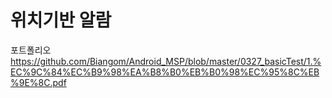 # 위치기반 알람


포트폴리오
https://github.com/Biangom/Android_MSP/blob/master/0327_basicTest/1.%EC%9C%84%EC%B9%98%EA%B8%B0%EB%B0%98%EC%95%8C%EB%9E%8C.pdf
